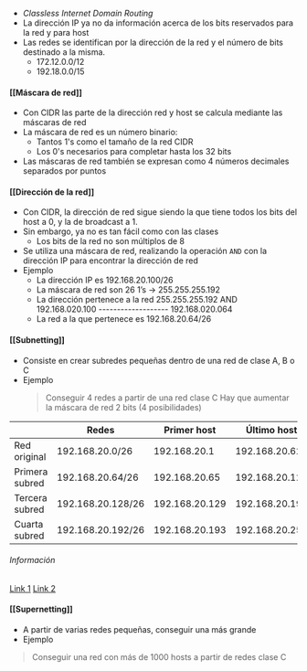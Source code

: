 - _Classless Internet Domain Routing_
- La dirección IP ya no da información acerca de los bits reservados para la red y para host
- Las redes se identifican por la dirección de la red y el número de bits destinado a la misma.
	- 172.12.0.0/12
	- 192.18.0.0/15


#### [[Máscara de red]]

- Con CIDR las parte de la dirección red y host se calcula mediante las máscaras de red
- La máscara de red es un número binario:
	- Tantos 1's como el tamaño de la red CIDR
	- Los 0's necesarios para completar hasta los 32 bits
- Las máscaras de red también se expresan como 4 números decimales separados por puntos


#### [[Dirección de la red]]

- Con CIDR, la dirección de red sigue siendo la que tiene todos los bits del host a 0, y la de broadcast a 1.
- Sin embargo, ya no es tan fácil como con las clases
	- Los bits de la red no son múltiplos de 8
- Se utiliza una máscara de red, realizando la operación `AND` con la dirección IP para encontrar la dirección de red
- Ejemplo
	-  La dirección IP es 192.168.20.100/26
	-  La máscara de red son 26 1’s → 255.255.255.192
	-  La dirección pertenece a la red
			255.255.255.192
			AND 192.168.020.100
			-------------------
			192.168.020.064
	-  La red a la que pertenece es 192.168.20.64/26


#### [[Subnetting]]

- Consiste en crear subredes pequeñas dentro de una red de clase A, B o C
- Ejemplo
	> Conseguir 4 redes a partir de una red clase C
	   Hay que aumentar la máscara de red 2 bits (4 posibilidades)

|                | Redes             | Primer host    | Último host    | Broadcast      |
| -------------- | ----------------- | -------------- | -------------- | -------------- |
| Red original   | 192.168.20.0/26   | 192.168.20.1   | 192.168.20.62  | 192.168.20.63  |
| Primera subred | 192.168.20.64/26  | 192.168.20.65  | 192.168.20.126 | 192.168.20.127 |
| Tercera subred | 192.168.20.128/26 | 192.168.20.129 | 192.168.20.190 | 192.168.20.191 |
| Cuarta subred  | 192.168.20.192/26 | 192.168.20.193 | 192.168.20.254 | 192.168.20.255 |

###### Información
[Link 1](https://www.aprendaredes.com/calculadora-ip/)
[Link 2](https://arcadio.gq/calculadora-subredes-vlsm.html)


#### [[Supernetting]]

- A partir de varias redes pequeñas, conseguir una más grande
- Ejemplo
> Conseguir una red con más de 1000 hosts a partir de redes clase C